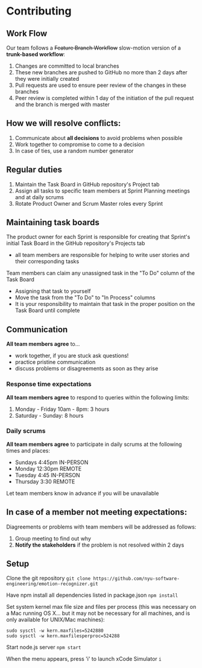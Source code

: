 # Contributing

## Work Flow
Our team follows a ~~Feature Branch Workflow~~ slow-motion version of a **trunk-based workflow**:
1. Changes are committed to local branches
2. These new branches are pushed to GitHub no more than 2 days after they were initially created
3. Pull requests are used to ensure peer review of the changes in these branches
4. Peer review is completed within 1 day of the initiation of the pull request and the branch is merged with master

## How we will resolve conflicts:
1. Communicate about **all decisions** to avoid problems when possible
1. Work together to compromise to come to a decision
2. In case of ties, use a random number generator

## Regular duties
1. Maintain the Task Board in GitHub repository's Project tab
2. Assign all tasks to specific team members at Sprint Planning meetings and at daily scrums
3. Rotate Product Owner and Scrum Master roles every Sprint

## Maintaining task boards
The product owner for each Sprint is responsible for creating that Sprint's initial Task Board in the GitHub repository's Projects tab
- all team members are responsible for helping to write user stories and their corresponding tasks

Team members can claim any unassigned task in the "To Do" column of the Task Board
- Assigning that task to yourself
- Move the task from the "To Do" to "In Process" columns
- It is your responsibility to maintain that task in the proper position on the Task Board until complete

## Communication
**All team members agree** to...
- work together, if you are stuck ask questions!
- practice pristine communication
- discuss problems or disagreements as soon as they arise

### Response time expectations
**All team members agree** to respond to queries within the following limits:
1. Monday - Friday 10am - 8pm: 3 hours 
2. Saturday - Sunday: 8 hours 

### Daily scrums ##
**All team members agree** to participate in daily scrums at the following times and places:
- Sundays 4:45pm IN-PERSON
- Monday 12:30pm REMOTE
- Tuesday 4:45 IN-PERSON
- Thursday 3:30 REMOTE 

Let team members know in advance if you will be unavailable 

## In case of a member not meeting expectations:
Diagreements or problems with team members will be addressed as follows:
1. Group meeting to find out why
2. **Notify the stakeholders** if the problem is not resolved within 2 days

## Setup ##

Clone the git repository
```git clone https://github.com/nyu-software-engineering/emotion-recognizer.git```

Have npm install all dependencies listed in package.json
```npm install```

Set system kernel max file size and files per process (this was necessary on a Mac running OS X... but it may not be necessary for all machines, and is only available for UNIX/Mac machines):
```
sudo sysctl -w kern.maxfiles=5242880
sudo sysctl -w kern.maxfilesperproc=524288
```

Start node.js server
```npm start```

When the menu appears, press 'i' to launch xCode Simulator
```i```

